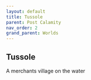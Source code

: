 ```yaml
---
layout: default
title: Tussole
parent: Post Calamity
nav_order: 2
grand_parent: Worlds
---
```

## Tussole
A merchants village on the water
